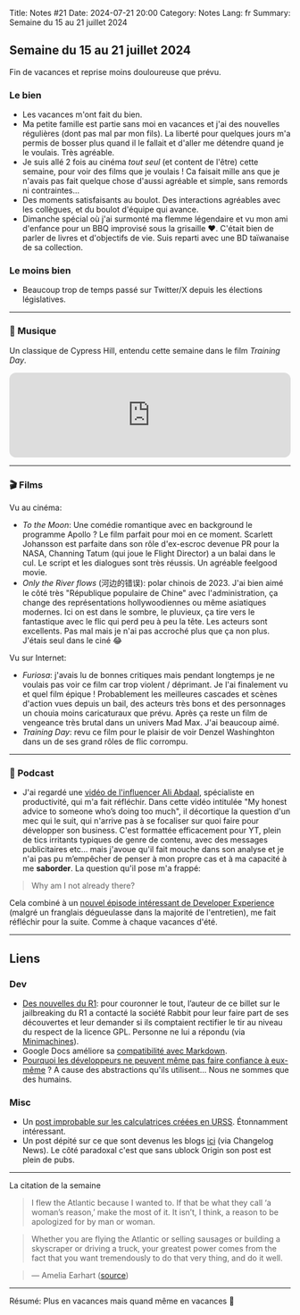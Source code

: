 Title: Notes #21
Date: 2024-07-21 20:00
Category: Notes
Lang: fr
Summary: Semaine du 15 au 21 juillet 2024

## Semaine du 15 au 21 juillet 2024

Fin de vacances et reprise moins douloureuse que prévu.

### Le bien

* Les vacances m'ont fait du bien.
* Ma petite famille est partie sans moi en vacances et j'ai des nouvelles régulières (dont pas mal par mon fils). La liberté pour quelques jours m'a permis de bosser plus quand il le fallait et d'aller me détendre quand je le voulais. Très agréable.
* Je suis allé 2 fois au cinéma *tout seul* (et content de l'être) cette semaine, pour voir des films que je voulais ! Ca faisait mille ans que je n'avais pas fait quelque chose d'aussi agréable et simple, sans remords ni contraintes...
* Des moments satisfaisants au boulot. Des interactions agréables avec les collègues, et du boulot d'équipe qui avance.
* Dimanche spécial où j'ai surmonté ma flemme légendaire et vu mon ami d'enfance pour un BBQ improvisé sous la grisaille ❤️. C'était bien de parler de livres et d'objectifs de vie. Suis reparti avec une BD taïwanaise de sa collection.

### Le moins bien

* Beaucoup trop de temps passé sur Twitter/X depuis les élections législatives.

---

### 🎵 Musique

Un classique de Cypress Hill, entendu cette semaine dans le film _Training Day_.
<iframe style="border-radius:12px" src="https://open.spotify.com/embed/track/65Mz0HVf4MFtxR2yYGKs06?utm_source=generator" width="100%" height="152" frameBorder="0" allowfullscreen="" allow="autoplay; clipboard-write; encrypted-media; fullscreen; picture-in-picture" loading="lazy"></iframe>

---

### 🎬 Films

Vu au cinéma:

* _To the Moon_: Une comédie romantique avec en background le programme Apollo ? Le film parfait pour moi en ce moment. Scarlett Johansson est parfaite dans son rôle d'ex-escroc devenue PR pour la NASA, Channing Tatum (qui joue le Flight Director) a un balai dans le cul. Le script et les dialogues sont très réussis. Un agréable feelgood movie.
* _Only the River flows_ (河边的错误): polar chinois de 2023. J'ai bien aimé le côté très "République populaire de Chine" avec l'administration, ça change des représentations hollywoodiennes ou même asiatiques modernes. Ici on est dans le sombre, le pluvieux, ça tire vers le fantastique avec le flic qui perd peu à peu la tête. Les acteurs sont excellents. Pas mal mais je n'ai pas accroché plus que ça non plus. J'étais seul dans le ciné 😂

Vu sur Internet:

* _Furiosa_: j'avais lu de bonnes critiques mais pendant longtemps je ne voulais pas voir ce film car trop violent / déprimant. Je l'ai finalement vu et quel film épique ! Probablement les meilleures cascades et scènes d'action vues depuis un bail, des acteurs très bons et des personnages un chouia moins caricaturaux que prévu. Après ça reste un film de vengeance très brutal dans un univers Mad Max. J'ai beaucoup aimé.
* _Training Day_: revu ce film pour le plaisir de voir Denzel Washinghton dans un de ses grand rôles de flic corrompu.

---

### 🎤 Podcast

* J'ai regardé une [vidéo de l'influencer Ali Abdaal](https://youtu.be/eBVlVfAMtWc?si=LW1blbwQyw5Ge0jP), spécialiste en productivité, qui m'a fait réfléchir. Dans cette vidéo intitulée "My honest advice to someone who’s doing too much", il décortique la question d'un mec qui le suit, qui n'arrive pas à se focaliser sur quoi faire pour développer son business. C'est formattée efficacement pour YT, plein de tics irritants typiques de genre de contenu, avec des messages publicitaires etc... mais j'avoue qu'il fait mouche dans son analyse et je n'ai pas pu m’empêcher de penser à mon propre cas et à ma capacité à me **saborder**. La question qu'il pose m'a frappé:

> Why am I not already there?
> 

Cela combiné à un [nouvel épisode intéressant de Developer Experience](https://podcastaddict.com/developer-experience/episode/178356893) (malgré un franglais dégueulasse dans la majorité de l'entretien), me fait réfléchir pour la suite. Comme à chaque vacances d'été.

---

## Liens

### Dev

* [Des nouvelles du R1](https://www.da.vidbuchanan.co.uk/blog/r1-jailbreak.html): pour couronner le tout, l’auteur de ce billet sur le jailbreaking du R1 a contacté la société Rabbit pour leur faire part de ses découvertes et leur demander si ils comptaient rectifier le tir au niveau du respect de la licence GPL. Personne ne lui a répondu (via [Minimachines](https://www.minimachines.net/actu/pour-en-finir-avec-le-rabbit-r1-128712)).
* Google Docs améliore sa [compatibilité avec Markdown](https://workspaceupdates.googleblog.com/2024/07/import-and-export-markdown-in-google-docs.html?m=1).
* [Pourquoi les développeurs ne peuvent même pas faire confiance à eux-même](https://carbon-steel.github.io/jekyll/update/2024/06/19/abstractions.html) ? A cause des abstractions qu'ils utilisent... Nous ne sommes que des humains.

### Misc

* Un [post improbable sur les calculatrices créées en URSS](https://xnumber.com/xnumber/russian_calcs.htm). Étonnamment intéressant.
* Un post dépité sur ce que sont devenus les blogs [ici](https://mpmisko.github.io/2024/wtf-happened-to-blogs/) (via Changelog News). Le côté paradoxal c'est que sans ublock Origin son post est plein de pubs.

---

La citation de la semaine

> I flew the Atlantic because I wanted to. If that be what they call ‘a woman’s reason,’ make the most of it. It isn’t, I think, a reason to be apologized for by man or woman.

> Whether you are flying the Atlantic or selling sausages or building a skyscraper or driving a truck, your greatest power comes from the fact that you want tremendously to do that very thing, and do it well.

> — Amelia Earhart ([source](https://www.themarginalian.org/2012/12/14/how-to-avoid-work/))

---

Résumé: Plus en vacances mais quand même en vacances 🤭
